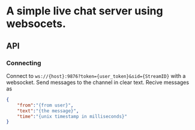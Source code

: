 # A simple live chat server using websocets.
## API
### Connecting
Connect to `ws://{host}:9876?token={user_token}&sid={StreamID}` with a websocket.
Send messages to the channel in clear text.
Recive messages as 
```json
{
    "from":"{from user}",
    "text":"{the message}",
    "time":"{unix timestamp in milliseconds}"
}
```


